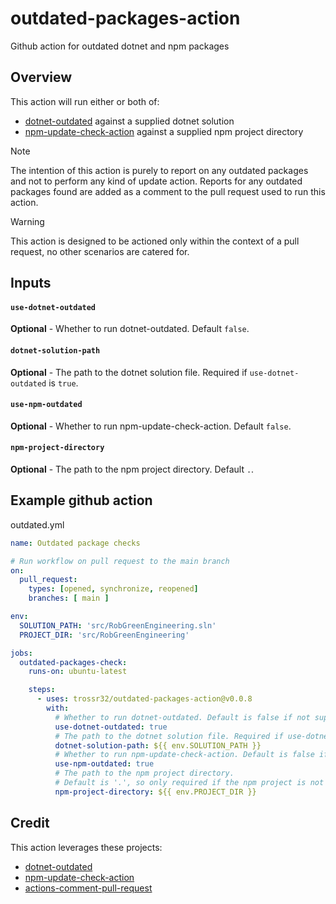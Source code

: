 # outdated-packages-action
Github action for outdated dotnet and npm packages

## Overview

This action will run either or both of: 

- <a href="https://github.com/dotnet-outdated/dotnet-outdated">dotnet-outdated</a> against a supplied dotnet solution
- <a href="https://github.com/MeilCli/npm-update-check-action">npm-update-check-action</a> against a supplied npm project directory

> [!NOTE]
> The intention of this action is purely to report on any outdated packages and not to perform any kind of update action. Reports for any outdated packages found are added as a comment to the pull request used to run this action.

> [!WARNING]
> This action is designed to be actioned only within the context of a pull request, no other scenarios are catered for.

## Inputs

#### `use-dotnet-outdated`

**Optional** - Whether to run dotnet-outdated. Default `false`.

#### `dotnet-solution-path`

**Optional** - The path to the dotnet solution file. Required if `use-dotnet-outdated` is `true`.

#### `use-npm-outdated`

**Optional** - Whether to run npm-update-check-action. Default `false`.

#### `npm-project-directory`

**Optional** - The path to the npm project directory. Default `.`.

## Example github action 

outdated.yml
```yaml
name: Outdated package checks

# Run workflow on pull request to the main branch
on:
  pull_request:
    types: [opened, synchronize, reopened]
    branches: [ main ]

env:
  SOLUTION_PATH: 'src/RobGreenEngineering.sln'
  PROJECT_DIR: 'src/RobGreenEngineering'

jobs:
  outdated-packages-check:
    runs-on: ubuntu-latest

    steps:
      - uses: trossr32/outdated-packages-action@v0.0.8
        with:
          # Whether to run dotnet-outdated. Default is false if not supplied.
          use-dotnet-outdated: true
          # The path to the dotnet solution file. Required if use-dotnet-outdated is true.
          dotnet-solution-path: ${{ env.SOLUTION_PATH }}
          # Whether to run npm-update-check-action. Default is false if not supplied.
          use-npm-outdated: true
          # The path to the npm project directory.
          # Default is '.', so only required if the npm project is not the root of the repository.
          npm-project-directory: ${{ env.PROJECT_DIR }}
```

## Credit

This action leverages these projects:

- <a href="https://github.com/dotnet-outdated/dotnet-outdated">dotnet-outdated</a>
- <a href="https://github.com/MeilCli/npm-update-check-action">npm-update-check-action</a>
- <a href="https://github.com/thollander/actions-comment-pull-request">actions-comment-pull-request</a>
